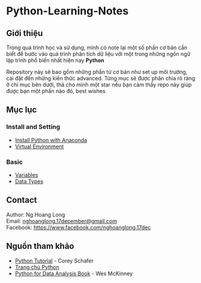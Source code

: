 # Python-Learning-Notes
## Giới thiệu
Trong quá trình học và sử dụng, mình có note lại một số phần cơ bản cần biết để bước vào quá trình phân tích dữ liệu với một trong những ngôn ngữ lập trình phổ biến nhất hiện nay **Python**

Repository này sẽ bao gồm những phần từ cơ bản như set up môi trường, cài đặt đến những kiến thức advanced. Từng mục sẽ được phân chia rõ ràng ở chỉ mục bên dưới, thả cho mình một star nếu bạn cảm thấy repo này giúp được bạn một phần nào đó, best wishes

## Mục lục
### Install and Setting
+ [Install Python with Anaconda](https://github.com/nghoanglong/Python-Learning-Notes/tree/main/01%20INSTALL%20AND%20SETUP)
+ [Virtual Environment](https://github.com/nghoanglong/Python-Learning-Notes/tree/main/02%20VIRTUAL%20ENVIRONMENT)

### Basic
+ [Variables](https://github.com/nghoanglong/Python-Learning-Notes/tree/main/03%20VARIABLES)
+ [Data Types](https://github.com/nghoanglong/Python-Learning-Notes/tree/main/04%20DATA%20TYPES)

## Contact
Author: Ng Hoang Long  
Email: <nghoanglong.17december@gmail.com>  
Facebook: <https://www.facebook.com/nghoanglong.17dec>

## Nguồn tham khảo
- [Python Tutorial](https://youtu.be/YYXdXT2l-Gg) - Corey Schafer
- [Trang chủ Python](https://docs.python.org/3/)
- [Python for Data Analysis Book](https://drive.google.com/file/d/1PKzCG9gDF2AH5dkRRszoZlXGUn_VRWwl/view?usp=sharing) - Wes McKinney
